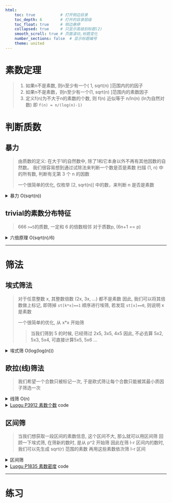 ```yaml
---
html:
    toc: true           # 打开侧边目录
    toc_depth: 6        # 打开的目录层级
    toc_float: true     # 侧边悬停
    collapsed: true     # 只显示高级别标题(2)
    smooth_scroll: true # 页面滚动,标题变化
    number_sections: false  # 显示标题编号
    theme: united
--- 
```


# 素数定理
> 1. 如果n不是素数, 则n至少有一个( 1, sqrt(n) ]范围内的的因子
> 2. 如果n不是素数，则n至少有一个(1, sqrt(n) ]范围内的素数因子
> 3. 定义f(n)为不大于n的素数的个数, 则 f(n) 近似等于 n/ln(n) (ln为自然对数)
>   即 `f(n) = n/(log(n)-1)`

# 判断质数

## 暴力
> 由质数的定义: 在大于1的自然数中, 除了1和它本身以外不再有其他因数的自然数。
> 我们很容易想到通过试除法来判断一个数是否是素数
> 扫描 (1, n) 中的所有数, 判断有无第 3 个 n 的因数
>
> 一个很简单的优化, 仅枚举 [2, sqrt(n)] 中的数，来判断 n 是否是素数

<details><summary>暴力 O(sqrt(n))</summary>

```cpp
bool is_prime(int x){
    if (x<2) return 0;          // 素数严格大于 1
    for(int i=2; i<=x/i; i++)
        if(x%i==0) return 0;    // 出现第三个因数
    return 1;
}
```
</details>

## trivial的素数分布特征

> 666
> `>=5`的质数, 一定和 6 的倍数相邻
> 对于质数p, (6n+1 == p)

<details><summary>六倍原理 O(sqrt(n)/6)</summary>

```cpp
bool is_prime(LL x){
    if(x==2 || x==3   || x==5   ) return 1;
    if(x<2  ||(x%6!=1 && x%6!=5)) return 0; // 不与6的倍数相邻 
    for(LL i=5; i<=x/i; i+=6)  // 与6相邻, 但又有了因子 
        if(x%i==0 || x%(i+2)==0) return 0;
    return 1;
}
```
</details>

---

# 筛法

## 埃式筛法
> 对于任意整数 x, 其整数倍数 (2x, 3x, ...) 都不是素数
> 因此, 我们可以将其倍数做上标记, 即筛掉 `st[k*x]==1`
> 顺序进行埃筛, 若发现 `st[x]==0`, 则说明 x 是素数
>
> 一个很简单的优化, 从 x*x 开始筛
> > 当我们筛到 5 的时候, 
> > 已经筛过 2x5, 3x5, 4x5
> > 因此, 不必去算 5x2, 5x3, 5x4, 可直接计算5x5, 5x6 ...   

<details><summary>埃式筛 O(log(log(n)))</summary>

```cpp
bool st[N]={1, 1};  // 0,1不是素数
int primes[N];

void make_primes(int n){// 生成 n 以内的素数
    for(int i=2; i<=n; i++){
        if(!st[i]) primes[++(*primes)]=i;  // 登记素数
        else continue;  // 被筛过
        for(int j=i; j<=n/i; j++)
            st[j*i]=1;
    }
}
```
</details>


## 欧拉(线)筛法

> 我们希望一个合数只被标记一次, 于是欧式筛让每个合数只能被其最小质因子筛选一次

<details><summary>线筛 O(n)</summary>

```cpp
bool st[N]={1, 1};  // 0,1不是素数
int primes[N];

void make_primes(int n){// 生成 n 以内的素数
    for(int i=2; i<=n; i++){
        if(!st[i]) primes[++(*primes)]=i;   // 登记素数
        for(int j=1; j<=(*primes) && primes[j]<=n/i; j++){
            st[primes[j]*i]=1;              // 筛掉
            if(i%primes[j]==0) break;       // i 是 primes[j] 的倍数
        }   // 如果 i 是 primes[j] 的倍数, primes[j] 就是其最小质因子
    }       // 因此, 我们不必用其他质因子去筛了
}
```
</details>

<details><summary><a href="https://www.luogu.com.cn/problem/P3912" target="_blank">Luogu P3912 素数个数</a> code</summary>

```cpp
#include <iostream>
using namespace std;

const int N=1e8+10;

bool st[N];
int primes[10000000];

void make_primes(int n){// 生成 n 以内的素数
    st[1]=1; 
    for(int i=2; i<=n; i++){
        if(!st[i]) primes[++(*primes)]=i;   // 登记素数
        for(int j=1; j<=(*primes) && primes[j]<=n/i; j++){
            st[primes[j]*i]=1;              // 筛掉
            if(i%primes[j]==0) break;       // i 是 primes[j] 的倍数
        }   // 如果 i 是 primes[j] 的倍数, primes[j] 就是其最小质因子
    }       // 因此, 我们不必用其他质因子去筛了
}

int main(){
    int n; cin>>n;
    make_primes(n);
    cout<<(*primes);
    return 0;
}
```
</details>

## 区间筛

> 当我们想获取一段区间的素数信息, 这个区间不大, 那么就可以用区间筛
> 回顾一下埃式筛, 在筛新的数时, 是从 p^2 开始筛
> 因此在筛 l-r 区间内的数时, 我们可以先生成 sqrt(r) 范围的素数
> 再用这些素数依次筛 l-r 区间

<details><summary>区间筛</summary>

```cpp
bool st[N] = { 1, 1 };  // 0,1不是素数
vector<int> primes;     // 素数集

void make_primes(int n) {
    for(int i=2; i<=n; i++) {
        if(!st[i]) primes.push_back(i);
        for(auto p: primes){    // 用质数去筛
            if(p>n/i) break;    // 超过上界 n 没意义
            st[p*i]=1;          // 筛掉
            if(i%p==0) break;   // 最小质因子
        }
    }
}

void make_r_primes(LL L, LL R) {// L, R区间 某素数  st[i-L]
    make_primes(sqrt(R));       // 先求出 sqrt(r) 范围内的素数
    memset(st, 0, sizeof st);   // 复用st, 取出 primes
    if(L==1) st[0]=1;           // 将 i*p 定位到 l-r 区间 
    for(auto p : primes)        // l 边界需要向上取整
	for(LL i = max(2LL, (L+p-1)/p); i <= R/p; i++)  
        st[(i * p) - L] = 1;    // 因为 p 是质数, 所以i必须 >=2
}
```
</details>

<details><summary><a href="https://www.luogu.com.cn/problem/P1835" target="_blank">Luogu P1835 素数密度</a> code</summary> 

```cpp
#include <iostream>
#include <vector>
#include <cmath>
#include <cstring>
using namespace std;

typedef long long LL;

const int N = 1e6 + 10;

bool st[N] = { 1, 1 };  // 0,1不是素数
vector<int> primes;     // 素数集
LL l, r, ans;

void make_primes(int n) {
    for(int i=2; i<=n; i++) {
        if(!st[i]) primes.push_back(i);
        for(auto p: primes){    // 用质数去筛
            if(p>n/i) break;    // 超过上界 n 没意义
            st[p*i]=1;          // 筛掉
            if(i%p==0) break;   // 最小质因子
        }
    }
}

void make_r_primes(LL L, LL R) {// L, R区间 某素数  st[i-L]
    make_primes(sqrt(R));       // 先求出 sqrt(r) 范围内的素数
    memset(st, 0, sizeof st);   // 复用st, 取出 primes
    if(L==1) st[0]=1;           // 将 i*p 定位到 l-r 区间 
    for(auto p : primes)        // l 边界需要向上取整
	for(LL i = max(2LL, (L+p-1)/p); i <= R/p; i++)  
        st[(i * p) - L] = 1;    // 因为 p 是质数, 所以i必须 >=2
}

int main() {
    cin>>l>>r;
    make_r_primes(l, r);
    for (LL i=l; i<=r; i++)
        if (!st[i-l]) ans++;
    cout<<ans;
    return 0;
}
```
</details>

---

# 练习